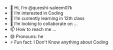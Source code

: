 - 👋 Hi, I’m @qureshi-saleem07k
- 👀 I’m interested in Coding 
- 🌱 I’m currently learning in 12th class 
- 💞️ I’m looking to collaborate on ...
- 📫 How to reach me ...
- 😄 Pronouns: he
- ⚡ Fun fact: I Don't Know anything about Coding 

<!---
qureshi-saleem07k/qureshi-saleem07k is a ✨ special ✨ repository because its `README.md` (this file) appears on your GitHub profile.
You can click the Preview link to take a look at your changes.
--->
